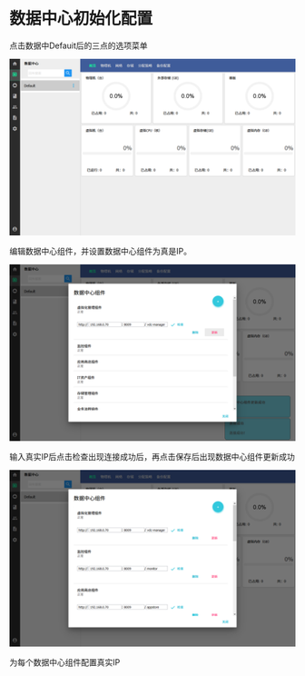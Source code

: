 # 数据中心初始化配置

点击数据中Defauit后的三点的选项菜单

![](/assets/火狐截图_2016-09-20T09-02-50.543Z.png)

编辑数据中心组件，并设置数据中心组件为真是IP。

![](/assets/火狐截图_2016-09-20T09-03-32.075Z.png)

输入真实IP后点击检查出现连接成功后，再点击保存后出现数据中心组件更新成功

![](/assets/火狐截图_2016-09-20T09-05-43.716Z.png)

为每个数据中心组件配置真实IP





